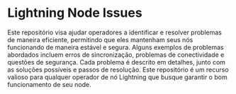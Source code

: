 # Lightning Node Issues

Este repositório visa ajudar operadores a identificar e resolver problemas de maneira eficiente, permitindo que eles mantenham seus nós funcionando de maneira estável e segura. Alguns exemplos de problemas abordados incluem erros de sincronização, problemas de conectividade e questões de segurança. Cada problema é descrito em detalhes, junto com as soluções possíveis e passos de resolução. Este repositório é um recurso valioso para qualquer operador de nó Lightning que busque garantir o bom funcionamento de seu node.
